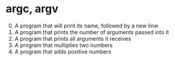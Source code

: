 # argc, argv

0. A program that will print its name, followed by a new linw
1. A program that prints the number of arguments passed into it
2. A program that prints all arguments it receives
3. A program that multiplies two numbers
4. A program that adds positive numbers
